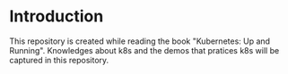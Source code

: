 # Introduction
This repository is created while reading the book "Kubernetes: Up and Running". Knowledges about k8s and the demos that pratices k8s will be captured in this repository.